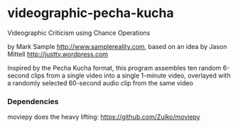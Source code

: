 # videographic-pecha-kucha
Videographic Criticism using Chance Operations

by Mark Sample http://www.samplereality.com,
based on an idea by Jason Mittell http://justtv.wordpress.com

Inspired by the Pecha Kucha format, this program assembles
ten random 6-second clips from a single video
into a single 1-minute video, overlayed with a
randomly selected 60-second audio clip from the same video

### Dependencies
moviepy does the heavy lifting: https://github.com/Zulko/moviepy
